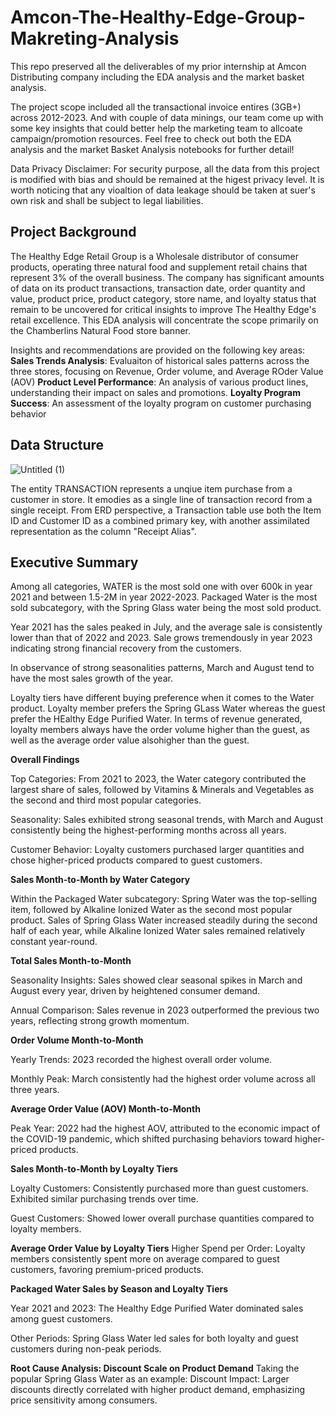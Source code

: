 # Amcon-The-Healthy-Edge-Group-Makreting-Analysis
This repo preserved all the deliverables of my prior internship at Amcon Distributing company including the EDA analysis and the market basket analysis.

The project scope included all the transactional invoice entires (3GB+) across 2012-2023. And with couple of data minings, our team come up with some key insights that could better help the marketing team to allcoate campaign/promotion resources. Feel free to check out both the EDA analysis and the market Basket Analysis notebooks for further detail!

Data Privacy Disclaimer: For security purpose, all the data from this project is modified with bias and should be remained at the higest privacy level. It is worth noticing that any vioaltion of data leakage should be taken at suer's own risk and shall be subject to legal liabilities.

## **Project Background**

The Healthy Edge Retail Group is a Wholesale distributor of consumer products, operating three natural food and supplement retail chains that represent 3% of the overall business.
The company has significant amounts of data on its product transactions, transaction date, order quantity and value, product price, product category, store name, and loyalty status that remain to be uncovered for critical insights to improve The Healthy Edge's retail excellence. This EDA analysis will concentrate the scope primarily on the Chamberlins Natural Food store banner. 

Insights and recommendations are provided on the following key areas:
**Sales Trends Analysis**: Evaluaiton of historical sales patterns across the three stores, focusing on Revenue, Order volume, and Average ROder Value (AOV)
**Product Level Performance**: An analysis of various product lines, understanding their impact on sales and promotions.
**Loyalty Program Success**: An assessment of the loyalty program on customer purchasing behavior

## **Data Structure**
![Untitled (1)](https://github.com/user-attachments/assets/805fea83-5291-4eeb-8524-384305be85df)

The entity TRANSACTION represents a unqiue item purchase from a customer in store. It emodies as a single line of transaction record from a single receipt. From ERD perspective, a Transaction table use both the Item ID and Customer ID as a combined primary key, with another assimilated representation as the column "Receipt Alias".

## **Executive Summary**

Among all categories, WATER is the most sold one with over  600k in year 2021 and between 1.5-2M in year 2022-2023. Packaged Water is the most sold subcategory, with the Spring Glass water being the most sold product. 

Year 2021 has the sales peaked in July, and the average sale is consistently lower than that of 2022 and 2023. Sale grows tremendously in year 2023 indicating strong financial recovery from the customers. 

In observance of strong seasonalities patterns, March and August tend to have the most sales growth of the year. 

Loyalty tiers have different buying preference when it comes to the Water product. Loyalty member prefers the Spring GLass Water whereas the guest prefer the HEalthy Edge Purified Water.
In terms of revenue generated, loyalty members always have the order volume higher than the guest, as well as the average order value alsohigher than the guest.

**Overall Findings**

Top Categories: From 2021 to 2023, the Water category contributed the largest share of sales, followed by Vitamins & Minerals and Vegetables as the second and third most popular categories.

Seasonality: Sales exhibited strong seasonal trends, with March and August consistently being the highest-performing months across all years.

Customer Behavior: Loyalty customers purchased larger quantities and chose higher-priced products compared to guest customers.

**Sales Month-to-Month by Water Category**

Within the Packaged Water subcategory:
Spring Water was the top-selling item, followed by Alkaline Ionized Water as the second most popular product.
Sales of Spring Glass Water increased steadily during the second half of each year, while Alkaline Ionized Water sales remained relatively constant year-round.

**Total Sales Month-to-Month**

Seasonality Insights: Sales showed clear seasonal spikes in March and August every year, driven by heightened consumer demand.

Annual Comparison: Sales revenue in 2023 outperformed the previous two years, reflecting strong growth momentum.

**Order Volume Month-to-Month**

Yearly Trends: 2023 recorded the highest overall order volume.

Monthly Peak: March consistently had the highest order volume across all three years.

**Average Order Value (AOV) Month-to-Month**

Peak Year: 2022 had the highest AOV, attributed to the economic impact of the COVID-19 pandemic, which shifted purchasing behaviors toward higher-priced products.

**Sales Month-to-Month by Loyalty Tiers**

Loyalty Customers:
Consistently purchased more than guest customers.
Exhibited similar purchasing trends over time.

Guest Customers:
Showed lower overall purchase quantities compared to loyalty members.

**Average Order Value by Loyalty Tiers**
Higher Spend per Order: Loyalty members consistently spent more on average compared to guest customers, favoring premium-priced products.

**Packaged Water Sales by Season and Loyalty Tiers**

Year 2021 and 2023:
The Healthy Edge Purified Water dominated sales among guest customers.

Other Periods:
Spring Glass Water led sales for both loyalty and guest customers during non-peak periods.

**Root Cause Analysis: Discount Scale on Product Demand**
Taking the popular Spring Glass Water as an example:
Discount Impact: Larger discounts directly correlated with higher product demand, emphasizing price sensitivity among consumers.

